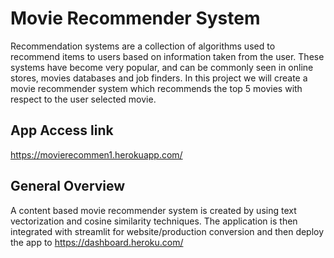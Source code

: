 
# Movie Recommender System

Recommendation systems are a collection of algorithms used to recommend items to users based on information taken from the user. These systems have become very popular, and can be commonly seen in online stores, movies databases and job finders. In this project we will create a movie recommender system which recommends the top 5 movies with respect to the user selected movie.


## App Access link

https://movierecommen1.herokuapp.com/


## General Overview

A content based movie recommender system is created by using text vectorization and cosine similarity techniques. The application is then integrated with streamlit for website/production conversion and then deploy the app to https://dashboard.heroku.com/